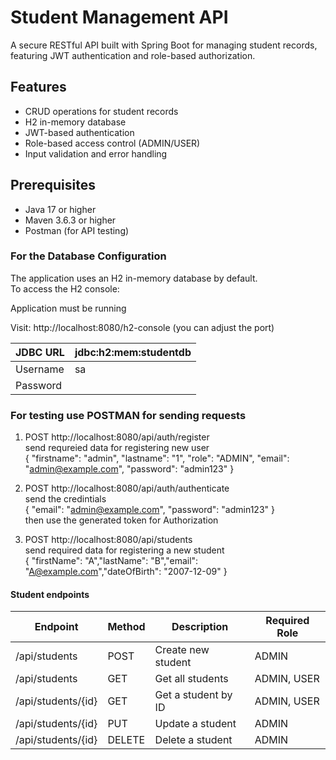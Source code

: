 # Student Management API

A secure RESTful API built with Spring Boot for managing student records, featuring JWT authentication and role-based authorization.

## Features

- CRUD operations for student records
- H2 in-memory database
- JWT-based authentication
- Role-based access control (ADMIN/USER)
- Input validation and error handling

## Prerequisites

- Java 17 or higher
- Maven 3.6.3 or higher
- Postman (for API testing)

### For the Database Configuration
The application uses an H2 in-memory database by default.  <br>
To access the H2 console:

Application must be running <br>

Visit: http://localhost:8080/h2-console (you can adjust the port)

| JDBC URL  | jdbc:h2:mem:studentdb |
|-----------|-----------------------|
| Username  |           sa          |
| Password  |                       |

### For testing use POSTMAN for sending requests 

1. POST http://localhost:8080/api/auth/register  <br>
   send requreied data for registering new user  <br>{ "firstname": "admin", "lastname": "1", "role": "ADMIN", "email": "admin@example.com", "password": "admin123" }   
   
2. POST http://localhost:8080/api/auth/authenticate  <br>
   send the credintials  <br>{ "email": "admin@example.com", "password": "admin123" } <br>
   then use the generated token for Authorization

3. POST http://localhost:8080/api/students  <br>
    send required data for registering a new student <br> { "firstName": "A","lastName": "B","email": "A@example.com","dateOfBirth": "2007-12-09" }

 #### Student endpoints  <br>
 

|    Endpoint           | Method |     Description      | Required Role  |
|-----------------------|--------|----------------------|----------------|
| /api/students         |  POST  | Create new student   |     ADMIN      |
| /api/students         |  GET   | Get all students     |  ADMIN, USER   |
| /api/students/{id}    |  GET   | Get a student by ID  |  ADMIN, USER   |
| /api/students/{id}    |  PUT   | Update a student     |     ADMIN      |
| /api/students/{id}    | DELETE | Delete a student     |     ADMIN      |

